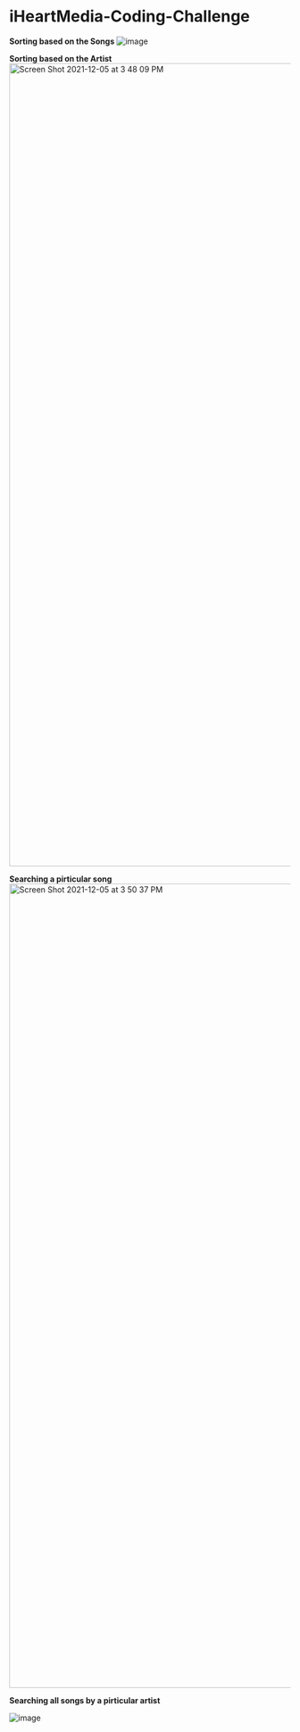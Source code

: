 # iHeartMedia-Coding-Challenge




 **Sorting based on the Songs**
![image](https://user-images.githubusercontent.com/53275147/144765125-ddcb419c-736a-4442-b26c-6c828ebfcf6d.png)




**Sorting based on the Artist**
<img width="1437" alt="Screen Shot 2021-12-05 at 3 48 09 PM" src="https://user-images.githubusercontent.com/53275147/144765181-d2f2ab66-66a5-4a95-8a79-86bbf3eca14a.png">





**Searching a pirticular song**
<img width="1439" alt="Screen Shot 2021-12-05 at 3 50 37 PM" src="https://user-images.githubusercontent.com/53275147/144765505-2b840af6-9e61-4cff-992a-3b37445601e1.png">






**Searching all songs by a pirticular artist**

![image](https://user-images.githubusercontent.com/53275147/144765516-3946e225-ace2-4be6-8911-47bc70a60fb0.png)




